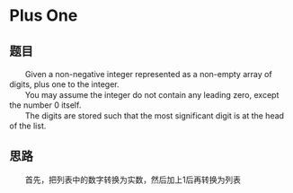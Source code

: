 
# Plus One

## 题目
　　Given a non-negative integer represented as a non-empty array of digits, plus one to the integer. </br>
　　You may assume the integer do not contain any leading zero, except the number 0 itself.</br>
　　The digits are stored such that the most significant digit is at the head of the list.</br>
## 思路
　　首先，把列表中的数字转换为实数，然后加上1后再转换为列表</br>
　